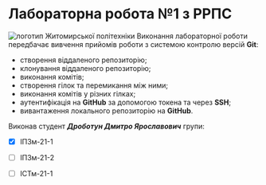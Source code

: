 # Лабораторна робота №1 з РРПС
![логотип Житомирської політехніки](https://media.ztu.edu.ua/wp-content/uploads/2020/02/Group-6-1-1536x465.png)
Виконання лабораторної роботи передбачає вивчення прийомів роботи з системою контролю версій **Git**:
+ створення віддаленого репозиторію;
+ клонування віддаленого репозиторію;
+ виконання комітів;
+ створення гілок та перемикання між ними;
+ виконання комітів у різних гілках;
+ аутентифікація на **GitHub** за допомогою токена та через **SSH**;
+ вивантаження локального репозиторію на **GitHub**.

Виконав студент ***Дроботун Дмитро Ярославович*** групи:
- [x] ІПЗм-21-1
- [ ] ІПЗм-21-2
- [ ] ІСТм-21-1


